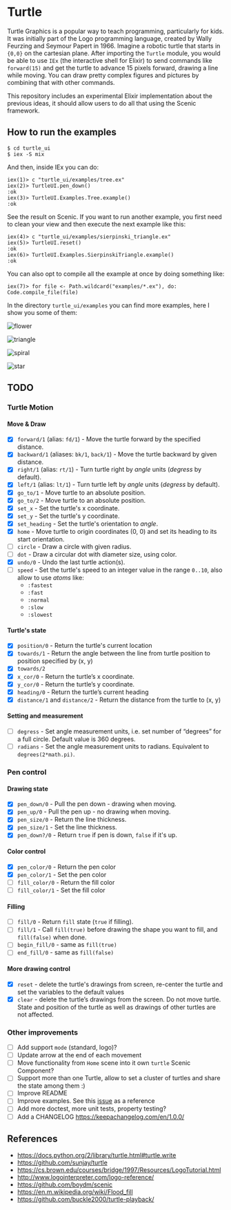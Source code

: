 # Turtle

Turtle Graphics is a popular way to teach programming, particularly for kids. It
was initially part of the Logo programming language, created by Wally Feurzing
and Seymour Papert in 1966. Imagine a robotic turtle that starts in `{0,0}` on
the cartesian plane. After importing the `Turtle` module, you would be able to
use `IEx` (the interactive shell for Elixir) to send commands like `forward(15)`
and get the turtle to advance 15 pixels forward, drawing a line while moving.
You can draw pretty complex figures and
pictures by combining that with other commands.

This repository includes an experimental Elixir implementation about the
previous ideas, it should allow users to do all that using the Scenic
framework.

## How to run the examples

```console
$ cd turtle_ui
$ iex -S mix
```

And then, inside IEx you can do:

```iex
iex(1)> c "turtle_ui/examples/tree.ex"
iex(2)> TurtleUI.pen_down()
:ok
iex(3)> TurtleUI.Examples.Tree.example()
:ok
```

See the result on Scenic. If you want to run another example, you first need to
clean your view and then execute the next example like this:

```iex
iex(4)> c "turtle_ui/examples/sierpinski_triangle.ex"
iex(5)> TurtleUI.reset()
:ok
iex(6)> TurtleUI.Examples.SierpinskiTriangle.example()
:ok
```

You can also opt to compile all the example at once by doing something like:

```iex
iex(7)> for file <- Path.wildcard("examples/*.ex"), do: Code.compile_file(file)
```

In the directory `turtle_ui/examples` you can find more examples, here I show you some of them:

![flower](./turtle_ui/examples/flower.png)

![triangle](./turtle_ui/examples/sierpinski_triangle.png)

![spiral](./turtle_ui/examples/spiral.png)

![star](./turtle_ui/examples/star.png)

## TODO

### Turtle Motion

#### Move & Draw

* [x] `forward/1` (alias: `fd/1`) - Move the turtle forward by the specified distance.
* [x] `backward/1` (aliases: `bk/1`, `back/1`) - Move the turtle backward by given distance.
* [x] `right/1` (alias: `rt/1`) - Turn turtle right by _angle_ units (_degress_ by default).
* [x] `left/1` (alias: `lt/1`) - Turn turtle left by _angle_ units (_degress_ by default).
* [x] `go_to/1` - Move turtle to an absolute position.
* [x] `go_to/2` - Move turtle to an absolute position.
* [x] `set_x` - Set the turtle's x coordinate.
* [x] `set_y` - Set the turtle's y coordinate.
* [x] `set_heading` - Set the turtle's orientation to _angle_.
* [x] `home` - Move turtle to origin coordinates (0, 0) and set its heading to its start orientation.
* [ ] `circle` - Draw a circle with given radius.
* [ ] `dot` - Draw a circular dot with diameter size, using color.
* [x] `undo/0` - Undo the last turtle action(s).
* [ ] `speed` - Set the turtle's speed to an integer value in the range `0..10`, also allow to use _atoms_ like:
  - `:fastest`
  - `:fast`
  - `:normal`
  - `:slow`
  - `:slowest`

#### Turtle's state

* [x] `position/0` - Return the turtle's current location
* [x] `towards/1` - Return the angle between the line from turtle position to position specified by (x, y)
* [x] `towards/2`
* [x] `x_cor/0` - Return the turtle’s x coordinate.
* [x] `y_cor/0` - Return the turtle’s y coordinate.
* [x] `heading/0` - Return the turtle’s current heading
* [x] `distance/1` and `distance/2` - Return the distance from the turtle to (x, y)

#### Setting and measurement

* [ ] `degress` - Set angle measurement units, i.e. set number of “degrees” for
  a full circle. Default value is 360 degrees.
* [ ] `radians` - Set the angle measurement units to radians. Equivalent to `degrees(2*math.pi)`.

### Pen control

#### Drawing state

* [x] `pen_down/0` - Pull the pen down - drawing when moving.
* [x] `pen_up/0` - Pull the pen up - no drawing when moving.
* [x] `pen_size/0` - Return the line thickness.
* [x] `pen_size/1` - Set the line thickness.
* [x] `pen_down?/0` - Return `true` if pen is down, `false` if it's up.

#### Color control

* [x] `pen_color/0` - Return the pen color
* [x] `pen_color/1` - Set the pen color
* [ ] `fill_color/0` - Return the fill color
* [ ] `fill_color/1` - Set the fill color

#### Filling

* [ ] `fill/0` - Return `fill` state (`true` if filling).
* [ ] `fill/1` - Call `fill(true)` before drawing the shape you want to fill, and `fill(false)` when done.
* [ ] `begin_fill/0` - same as `fill(true)`
* [ ] `end_fill/0` - same as `fill(false)`

#### More drawing control

* [x] `reset` - delete the turtle's drawings from screen, re-center the turtle
      and set the variables to the default values
* [x] `clear` - delete the turtle’s drawings from the screen. Do not move
      turtle. State and position of the turtle as well as drawings of other
      turtles are not affected.

### Other improvements

* [ ] Add support `mode` (standard, logo)?
* [ ] Update arrow at the end of each movement
* [ ] Move functionality from `Home` scene into it own `turtle` Scenic Component?
* [ ] Support more than one Turtle, allow to set a cluster of turtles and share the state among them :)
* [ ] Improve README
* [ ] Improve examples. See this [issue](https://github.com/sunjay/turtle/issues/25) as a reference
* [ ] Add more doctest, more unit tests, property testing?
* [ ] Add a CHANGELOG https://keepachangelog.com/en/1.0.0/

## References

* https://docs.python.org/2/library/turtle.html#turtle.write
* https://github.com/sunjay/turtle
* https://cs.brown.edu/courses/bridge/1997/Resources/LogoTutorial.html
* http://www.logointerpreter.com/logo-reference/
* https://github.com/boydm/scenic
* https://en.m.wikipedia.org/wiki/Flood_fill
* https://github.com/buckle2000/turtle-playback/
